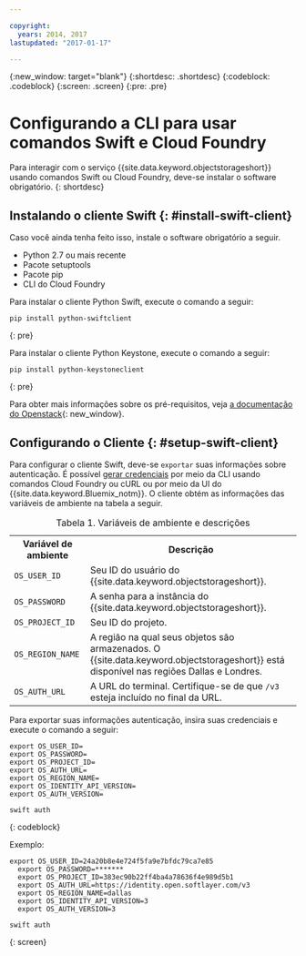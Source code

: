 ```yaml
---

copyright:
  years: 2014, 2017
lastupdated: "2017-01-17"

---
```


{:new_window: target="blank"}
{:shortdesc: .shortdesc}
{:codeblock: .codeblock}
{:screen: .screen}
{:pre: .pre}

# Configurando a CLI para usar comandos Swift e Cloud Foundry

Para interagir com o serviço {{site.data.keyword.objectstorageshort}} usando comandos Swift ou Cloud Foundry, deve-se instalar o software obrigatório.
{: shortdesc}


## Instalando o cliente Swift {: #install-swift-client}

Caso você ainda tenha feito isso, instale o software obrigatório a seguir.
* Python 2.7 ou mais recente
* Pacote setuptools
* Pacote pip
* CLI do Cloud Foundry


Para instalar o cliente Python Swift, execute o comando a seguir:
```
pip install python-swiftclient
```
{: pre}

Para instalar o cliente Python Keystone, execute o comando a seguir:
```
pip install python-keystoneclient
```
{: pre}

Para obter mais informações sobre os pré-requisitos, veja [a documentação do Openstack](http://docs.openstack.org/user-guide/common/cli_install_openstack_command_line_clients.html#install-the-prerequisite-software){: new_window}.


## Configurando o Cliente {: #setup-swift-client}

Para configurar o cliente Swift, deve-se `exportar` suas informações sobre autenticação. É possível [gerar credenciais](/docs/services/ObjectStorage/os_credentials.html) por meio da CLI usando comandos Cloud Foundry ou cURL ou por meio da UI do {{site.data.keyword.Bluemix_notm}}. O cliente obtém as informações das variáveis de ambiente na tabela a seguir.

<table>
<caption> Tabela 1. Variáveis de ambiente e descrições</caption>
  <tr>
    <th> Variável de ambiente </th>
    <th> Descrição </th>
  </tr>
  <tr>
    <td> <code>OS_USER_ID</code> </td>
    <td> Seu ID do usuário do {{site.data.keyword.objectstorageshort}}. </td>
  </tr>
  <tr>
    <td> <code>OS_PASSWORD</code> </td>
    <td> A senha para a instância do {{site.data.keyword.objectstorageshort}}. </td>
  </tr>
  <tr>
    <td> <code>OS_PROJECT_ID</code> </td>
    <td> Seu ID do projeto. </td>
  </tr>
  <tr>
    <td> <code>OS_REGION_NAME</code> </td>
    <td> A região na qual seus objetos são armazenados. O
{{site.data.keyword.objectstorageshort}} está disponível nas regiões Dallas e
Londres. </td>
  </tr>
  <tr>
    <td> <code>OS_AUTH_URL</code> </td>
    <td> A URL do terminal. Certifique-se de que <code>/v3</code> esteja incluído no final da URL. </td>
  </tr>
</table>



Para exportar suas informações autenticação, insira suas credenciais e execute o comando a seguir:
```
export OS_USER_ID=
export OS_PASSWORD=
export OS_PROJECT_ID=
export OS_AUTH_URL=
export OS_REGION_NAME=
export OS_IDENTITY_API_VERSION=
export OS_AUTH_VERSION=

swift auth
```
{: codeblock}


Exemplo:
```
export OS_USER_ID=24a20b8e4e724f5fa9e7bfdc79ca7e85
  export OS_PASSWORD=*******
  export OS_PROJECT_ID=383ec90b22ff4ba4a78636f4e989d5b1
  export OS_AUTH_URL=https://identity.open.softlayer.com/v3
  export OS_REGION_NAME=dallas
  export OS_IDENTITY_API_VERSION=3
  export OS_AUTH_VERSION=3

swift auth
```
{: screen}

